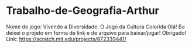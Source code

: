 # Trabalho-de-Geografia-Arthur
Nome do jogo: Vivendo a Diversidade: O Jogo da Cultura Colorida 
Olá! Eu deixei o projeto em forma de link e de arquivo para baixar/jogar!
Obrigado!
Link: https://scratch.mit.edu/projects/872339441/
